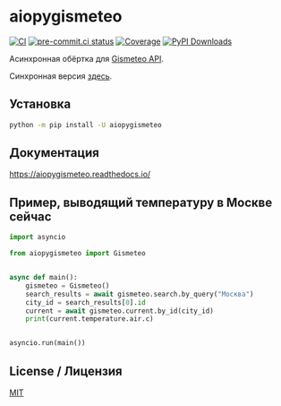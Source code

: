 # aiopygismeteo

[![CI](https://github.com/monosans/aiopygismeteo/actions/workflows/ci.yml/badge.svg?branch=main&event=push)](https://github.com/monosans/aiopygismeteo/actions/workflows/ci.yml?query=event%3Apush+branch%3Amain)
[![pre-commit.ci status](https://results.pre-commit.ci/badge/github/monosans/aiopygismeteo/main.svg)](https://results.pre-commit.ci/latest/github/monosans/aiopygismeteo/main)
[![Coverage](https://img.shields.io/codecov/c/github/monosans/aiopygismeteo/main?logo=codecov)](https://codecov.io/gh/monosans/aiopygismeteo)
[![PyPI Downloads](https://img.shields.io/pypi/dm/aiopygismeteo?logo=pypi)](https://pypi.org/project/aiopygismeteo/)

Асинхронная обёртка для [Gismeteo API](https://gismeteo.ru/api/).

Синхронная версия [здесь](https://github.com/monosans/pygismeteo).

## Установка

```bash
python -m pip install -U aiopygismeteo
```

## Документация

<https://aiopygismeteo.readthedocs.io/>

## Пример, выводящий температуру в Москве сейчас

```python
import asyncio

from aiopygismeteo import Gismeteo


async def main():
    gismeteo = Gismeteo()
    search_results = await gismeteo.search.by_query("Москва")
    city_id = search_results[0].id
    current = await gismeteo.current.by_id(city_id)
    print(current.temperature.air.c)


asyncio.run(main())
```

## License / Лицензия

[MIT](https://github.com/monosans/aiopygismeteo/blob/main/LICENSE)
